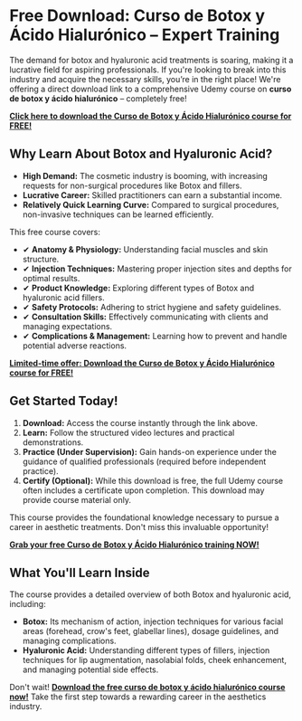 # Free Download: Curso de Botox y Ácido Hialurónico – Expert Training

The demand for botox and hyaluronic acid treatments is soaring, making it a lucrative field for aspiring professionals. If you're looking to break into this industry and acquire the necessary skills, you’re in the right place! We're offering a direct download link to a comprehensive Udemy course on **curso de botox y ácido hialurónico** – completely free!

[**Click here to download the Curso de Botox y Ácido Hialurónico course for FREE!**](https://udemywork.com/curso-de-botox-y-acido-hialuronico)

## Why Learn About Botox and Hyaluronic Acid?

*   **High Demand:**  The cosmetic industry is booming, with increasing requests for non-surgical procedures like Botox and fillers.
*   **Lucrative Career:** Skilled practitioners can earn a substantial income.
*   **Relatively Quick Learning Curve:** Compared to surgical procedures, non-invasive techniques can be learned efficiently.

This free course covers:

*   ✔ **Anatomy & Physiology:** Understanding facial muscles and skin structure.
*   ✔ **Injection Techniques:** Mastering proper injection sites and depths for optimal results.
*   ✔ **Product Knowledge:** Exploring different types of Botox and hyaluronic acid fillers.
*   ✔ **Safety Protocols:** Adhering to strict hygiene and safety guidelines.
*   ✔ **Consultation Skills:**  Effectively communicating with clients and managing expectations.
*   ✔ **Complications & Management:**  Learning how to prevent and handle potential adverse reactions.

[**Limited-time offer: Download the Curso de Botox y Ácido Hialurónico course for FREE!**](https://udemywork.com/curso-de-botox-y-acido-hialuronico)

## Get Started Today!

1.  **Download:** Access the course instantly through the link above.
2.  **Learn:**  Follow the structured video lectures and practical demonstrations.
3.  **Practice (Under Supervision):** Gain hands-on experience under the guidance of qualified professionals (required before independent practice).
4.  **Certify (Optional):** While this download is free, the full Udemy course often includes a certificate upon completion. This download may provide course material only.

This course provides the foundational knowledge necessary to pursue a career in aesthetic treatments. Don't miss this invaluable opportunity!

[**Grab your free Curso de Botox y Ácido Hialurónico training NOW!**](https://udemywork.com/curso-de-botox-y-acido-hialuronico)

## What You'll Learn Inside

The course provides a detailed overview of both Botox and hyaluronic acid, including:

*   **Botox:** Its mechanism of action, injection techniques for various facial areas (forehead, crow's feet, glabellar lines), dosage guidelines, and managing complications.
*   **Hyaluronic Acid:** Understanding different types of fillers, injection techniques for lip augmentation, nasolabial folds, cheek enhancement, and managing potential side effects.

Don't wait! **[Download the free curso de botox y ácido hialurónico course now!](https://udemywork.com/curso-de-botox-y-acido-hialuronico)** Take the first step towards a rewarding career in the aesthetics industry.
